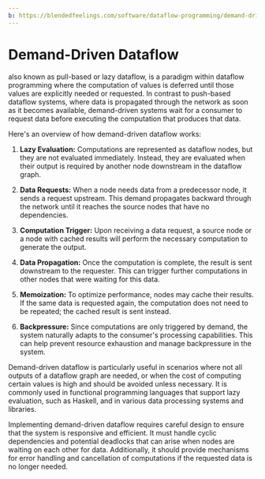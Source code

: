```yaml
---
b: https://blendedfeelings.com/software/dataflow-programming/demand-driven-dataflow.md
---
```


# Demand-Driven Dataflow
 also known as pull-based or lazy dataflow, is a paradigm within dataflow programming where the computation of values is deferred until those values are explicitly needed or requested. In contrast to push-based dataflow systems, where data is propagated through the network as soon as it becomes available, demand-driven systems wait for a consumer to request data before executing the computation that produces that data.

Here's an overview of how demand-driven dataflow works:

1. **Lazy Evaluation:** Computations are represented as dataflow nodes, but they are not evaluated immediately. Instead, they are evaluated when their output is required by another node downstream in the dataflow graph.

2. **Data Requests:** When a node needs data from a predecessor node, it sends a request upstream. This demand propagates backward through the network until it reaches the source nodes that have no dependencies.

3. **Computation Trigger:** Upon receiving a data request, a source node or a node with cached results will perform the necessary computation to generate the output.

4. **Data Propagation:** Once the computation is complete, the result is sent downstream to the requester. This can trigger further computations in other nodes that were waiting for this data.

5. **Memoization:** To optimize performance, nodes may cache their results. If the same data is requested again, the computation does not need to be repeated; the cached result is sent instead.

6. **Backpressure:** Since computations are only triggered by demand, the system naturally adapts to the consumer's processing capabilities. This can help prevent resource exhaustion and manage backpressure in the system.

Demand-driven dataflow is particularly useful in scenarios where not all outputs of a dataflow graph are needed, or when the cost of computing certain values is high and should be avoided unless necessary. It is commonly used in functional programming languages that support lazy evaluation, such as Haskell, and in various data processing systems and libraries.

Implementing demand-driven dataflow requires careful design to ensure that the system is responsive and efficient. It must handle cyclic dependencies and potential deadlocks that can arise when nodes are waiting on each other for data. Additionally, it should provide mechanisms for error handling and cancellation of computations if the requested data is no longer needed.